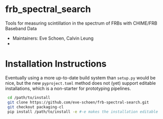 # frb_spectral_search
Tools for measuring scintillation in the spectrum of FRBs with CHIME/FRB Baseband Data 

- Maintainers: Eve Schoen, Calvin Leung
- 


# Installation Instructions
Eventually using a more up-to-date build system than `setup.py` would be nice, but the new `pyproject.toml` method does not (yet) support editable installations, which is a non-starter for prototyping pipelines.

```bash
 cd /path/to/install
 git clone https://github.com/eve-schoen/frb-spectral-search.git
 git checkout packaging-cl
 pip install /path/to/install -e #-e makes the installation editable
```
